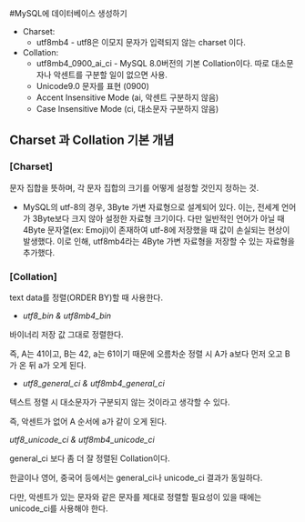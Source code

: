 #MySQL에 데이터베이스 생성하기

* Charset: 
    * utf8mb4 - utf8은 이모지 문자가 입력되지 않는 charset 이다.
* Collation: 
    * utf8mb4_0900_ai_ci - MySQL 8.0버전의 기본 Collation이다. 따로 대소문자나 악센트를 구분할 일이 없으면 사용.
    * Unicode9.0 문자를 표현 (0900)
    * Accent Insensitive Mode (ai, 악센트 구분하지 않음)
    * Case Insensitive Mode (ci, 대소문자 구분하지 않음)



## Charset 과 Collation 기본 개념

### [Charset]

 문자 집합을 뜻하며, 각 문자 집합의 크기를 어떻게 설정할 것인지 정하는 것.

* MySQL의 utf-8의 경우, 3Byte 가변 자료형으로 설계되어 있다. 이는, 전세계 언어가 3Byte보다 크지 않아 설정한 자료형 크기이다.
다만 일반적인 언어가 아닐 때 4Byte 문자열(ex: Emoji)이 존재하여 utf-8에 저장했을 때 값이 손실되는 현상이 발생했다.
이로 인해, utf8mb4라는 4Byte 가변 자료형을 저장할 수 있는 자료형을 추가했다. 


### [Collation]

text data를 정렬(ORDER BY)할 때 사용한다.
 

* *utf8_bin & utf8mb4_bin*

바이너리 저장 값 그대로 정렬한다.

즉, A는 41이고, B는 42, a는 61이기 때문에 오름차순 정렬 시 A가 a보다 먼저 오고 B가 온 뒤 a가 오게 된다.


* *utf8_general_ci & utf8mb4_general_ci*

텍스트 정렬 시 대소문자가 구분되지 않는 것이라고 생각할 수 있다. 

즉, 악센트가 없어 A 순서에 a가 같이 오게 된다.


*utf8_unicode_ci & utf8mb4_unicode_ci*

general_ci 보다 좀 더 잘 정렬된 Collation이다. 

한글이나 영어, 중국어 등에서는 general_ci나 unicode_ci 결과가 동일하다.

다만, 악센트가 있는 문자와 같은 문자를 제대로 정렬할 필요성이 있을 때에는 unicode_ci를 사용해야 한다.



